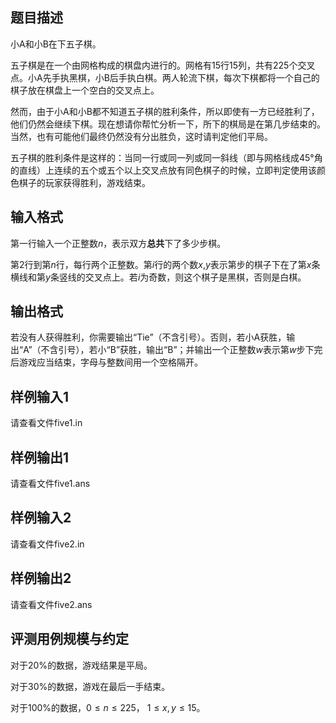 ## 题目描述

小A和小B在下五子棋。

五子棋是在一个由网格构成的棋盘内进行的。网格有$15$行$15$列，共有$225$个交叉点。小A先手执黑棋，小B后手执白棋。两人轮流下棋，每次下棋都将一个自己的棋子放在棋盘上一个空白的交叉点上。

然而，由于小A和小B都不知道五子棋的胜利条件，所以即使有一方已经胜利了，他们仍然会继续下棋。现在想请你帮忙分析一下，所下的棋局是在第几步结束的。当然，也有可能他们最终仍然没有分出胜负，这时请判定他们平局。

五子棋的胜利条件是这样的：当同一行或同一列或同一斜线（即与网格线成$45°$角的直线）上连续的五个或五个以上交叉点放有同色棋子的时候，立即判定使用该颜色棋子的玩家获得胜利，游戏结束。

## 输入格式

第一行输入一个正整数$n$，表示双方**总共**下了多少步棋。

第$2$行到第$n$行，每行两个正整数。第$i$行的两个数$x$,$y$表示第步的棋子下在了第$x$条横线和第$y$条竖线的交叉点上。若$i$为奇数，则这个棋子是黑棋，否则是白棋。

## 输出格式

若没有人获得胜利，你需要输出“Tie”（不含引号）。否则，若小A获胜，输出“A”（不含引号），若小“B”获胜，输出“B”；并输出一个正整数$w$表示第$w$步下完后游戏应当结束，字母与整数间用一个空格隔开。

## 样例输入1

请查看文件five1.in

## 样例输出1

请查看文件five1.ans

## 样例输入2

请查看文件five2.in

## 样例输出2

请查看文件five2.ans

## 评测用例规模与约定

对于$20\%$的数据，游戏结果是平局。

对于$30\%$的数据，游戏在最后一手结束。

对于$100\%$的数据，$0\leq n \leq225$， $1 \leq x , y \leq15$。
